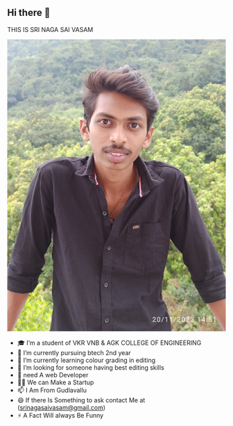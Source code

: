 ## Hi there 👋

THIS IS SRI NAGA SAI VASAM


![Alt text](https://raw.githubusercontent.com/srinagasaivasam/srinagasaivasam/refs/heads/main/SAVE_20230527_230700.jpg)

- 🎓 I’m a student of VKR VNB & AGK COLLEGE OF ENGINEERING 
- 🔭 I’m currently pursuing btech 2nd year 
- 🌱 I’m currently learning colour grading in editing 
- 🤔 I’m looking for someone having best editing skills 
- 💬 need A web Developer 
- ✌🏻 We can Make a Startup 
- 📫 I Am From Gudlavallu 
- 😄 If there Is Something to ask contact Me at (srinagasaivasam@gmail.com)
- ⚡ A Fact Will always Be Funny 

